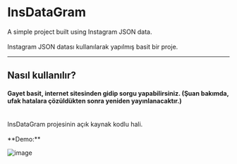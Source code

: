 # InsDataGram
 A simple project built using Instagram JSON data.  <br><br> Instagram JSON datası kullanılarak yapılmış basit bir proje.
 <hr>
<h2>Nasıl kullanılır?</h2>
<h4>Gayet basit, internet sitesinden gidip sorgu yapabilirsiniz. (Şuan bakımda, ufak hatalara çözüldükten sonra yeniden yayınlanacaktır.)</h4>
<br>
InsDataGram projesinin açık kaynak kodlu hali.
<br><br/>
**Demo:**

![image](https://user-images.githubusercontent.com/64362298/104167426-560e0700-540d-11eb-9d91-d52b59ad7945.png)

